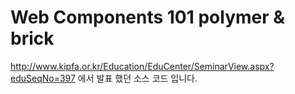 Web Components 101 polymer &amp; brick 
=================

http://www.kipfa.or.kr/Education/EduCenter/SeminarView.aspx?eduSeqNo=397 에서 발표 했던 소스 코드 입니다.
